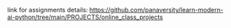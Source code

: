 link for assignments details: https://github.com/panaversity/learn-modern-ai-python/tree/main/PROJECTS/online_class_projects